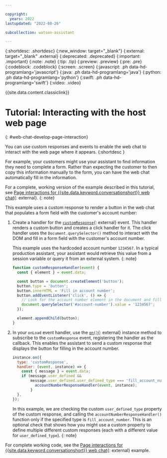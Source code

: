 ```yaml
---

copyright:
  years: 2022
lastupdated: "2022-08-26"

subcollection: watson-assistant

---
```


{:shortdesc: .shortdesc}
{:new_window: target="_blank"}
{:external: target="_blank" .external}
{:deprecated: .deprecated}
{:important: .important}
{:note: .note}
{:tip: .tip}
{:preview: .preview}
{:pre: .pre}
{:codeblock: .codeblock}
{:screen: .screen}
{:javascript: .ph data-hd-programlang='javascript'}
{:java: .ph data-hd-programlang='java'}
{:python: .ph data-hd-programlang='python'}
{:swift: .ph data-hd-programlang='swift'}
{:video: .video}

{{site.data.content.classiclink}}

# Tutorial: Interacting with the host web page
{: #web-chat-develop-page-interaction}

You can use custom responses and events to enable the web chat to interact with the web page where it appears.
{:shortdesc }

For example, your customers might use your assistant to find information they need to complete a form. Rather than expecting the customer to then copy this information manually to the form, you can have the web chat automatically fill in the information.

For a complete, working version of the example described in this tutorial, see [Page interactions for {{site.data.keyword.conversationshort}} web chat](https://github.com/watson-developer-cloud/assistant-toolkit/tree/master/integrations/webchat/examples/page-interaction){: external}.
{: note}

This example uses a custom response to render a button in the web chat that populates a form field with the customer's account number:

1. Create a handler for the [`customResponse`](https://web-chat.global.assistant.watson.cloud.ibm.com/docs.html?to=api-events#customresponse){: external} event. This handler renders a custom button and creates a click handler for it. The click handler uses the `Document.querySelector()` method to interact with the DOM and fill in a form field with the customer's account number.

    This example uses the hardcoded account number `1234567`. In a typical production assistant, your assistant would retrieve this value from a session variable or query it from an external system.
    {: note}

    ```javascript
    function customResponseHandler(event) {
      const { element } = event.data;

      const button = document.createElement('button');
      button.type = 'button';
      button.innerHTML = 'Fill in account number';
      button.addEventListener('click', () => {
        // Look for the account number element in the document and fill in the account number.
        document.querySelector('#account-number').value = '1234567';
      });

      element.appendChild(button);
    }
    ```

1. In your `onLoad` event handler, use the [`on()`](https://web-chat.global.assistant.watson.cloud.ibm.com/docs.html?to=api-instance-methods#on){: external} instance method to subscribe to the `customResponse` event, registering the handler as the callback. This enables the assistant to send a custom response that displays the button for filling in the account number.

    ```javascript
    instance.on({
      type: 'customResponse',
      handler: (event, instance) => {
        const { message } = event.data;
        if (message.user_defined && 
            message.user_defined.user_defined_type === 'fill_account_number') {
              accountNumberResponseHandler(event, instance);
            }
      },
    });
    ```

    In this example, we are checking the custom `user_defined_type` property of the custom response, and calling the `accountNumberResponseHandler()` function only if the specified type is `fill_account_number`. This is an optional check that shows how you might use a custom property to define multiple different custom responses (each with a different value for `user_defined_type`).
    {: note}

For complete working code, see the [Page interactions for {{site.data.keyword.conversationshort}} web chat](https://github.com/watson-developer-cloud/assistant-toolkit/tree/master/integrations/webchat/examples/page-interaction){: external} example.

